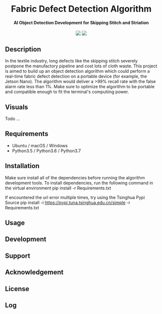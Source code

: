 <h1 align="center">
  Fabric Defect Detection Algorithm
</h1>

<h4 align="center">
  AI Object Detection Development for Skipping Stitch and Striation
</h4>

<div align="center">
  <a href="https://www.python.org/"><img src="https://img.shields.io/badge/python-3.5%20%7C%203.6%20%7C%203.7-blue"></a>
  <a href="https://github.com/shuaih7/inspection_paddle/tree/master/Fabric_defect_detection"><img src="https://img.shields.io/badge/version-0.2.0-brightgreen"></a>
</div>

## Description
In the textile industry, long defects like the skipping stitch severely postpone the manufactory pipeline and cost lots of cloth waste. This project is aimed to build up an object detection algorithm which could perform a real-time fabric defect detection on a portable device (for example, the Jetson Nano). The algorithm would deliver a >99% recall rate with the false alarm rate less than 1%. Make sure to optimize the algorithm to be portable and compatible enough to fit the terminal's computiing power.

## Visuals
Todo ...

## Requirements
- Ubuntu / macOS / Windows
- Python3.5 / Python3.6 / Python3.7

## Installation
Make sure install all of the dependencies before running the algorithm development tools. To install dependencies, run the following command in the virtual environment
    pip install -r Requirements.txt
    
If encountered the url error multiple times, try using the Tsinghua Pypi Source
    pip install -i https://pypi.tuna.tsinghua.edu.cn/simple -r Requirements.txt
    
## Usage


## Development


## Support


## Acknowledgement


## License


## Log


